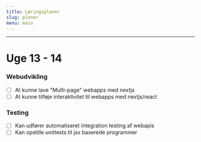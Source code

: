 ```yaml
---
title: Læringsplaner
slug: planer
menu: main
---
```


---

Uge 13 - 14
===========
### Webudvikling
- [ ] At kunne lave "Multi-page" webapps med nextjs
- [ ] At kunne tilføje interaktivitet til webapps med nextjs/react
### Testing
- [ ] Kan udfører automatiseret integration testing af webapis
- [ ] Kan opstille unittests til jsx baserede programmer
